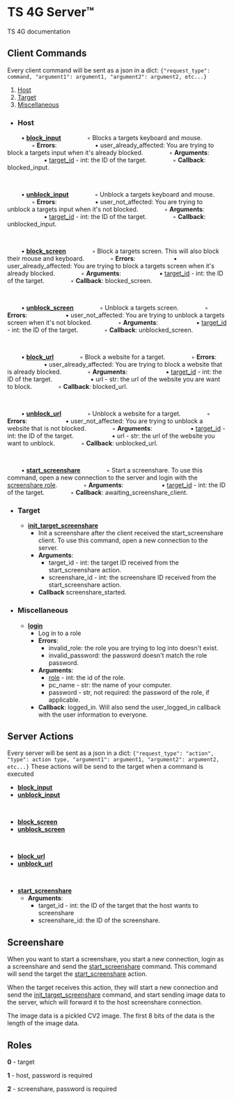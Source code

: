 # TS 4G Server™
TS 4G documentation

## Client Commands

Every client command will be sent as a json in a dict:
`{"request_type": command, "argument1": argument1, "argument2": argument2, etc...}`
1. [Host](#host)
2. [Target](#target)
3. [Miscellaneous](#miscellaneous)
-  ### Host

&emsp;&emsp; • <u id="block_input_command">**[block_input](#block_input_action)**</u>
&emsp;&emsp;&emsp;&emsp;◦ Blocks a targets keyboard and mouse.
&emsp;&emsp;&emsp;&emsp;◦ **Errors**:
&emsp;&emsp;&emsp;&emsp;&emsp;&emsp;▪ user_already_affected: You are trying to block a targets input when it's already blocked.
&emsp;&emsp;&emsp;&emsp;◦ **Arguments**:
&emsp;&emsp;&emsp;&emsp;&emsp;&emsp;▪ [target_id](#target_id) - int: the ID of the target.
&emsp;&emsp;&emsp;&emsp;◦ **Callback**: blocked_input.

<br/>

&emsp;&emsp; • <u id="unblock_input_command">**[unblock_input](#unblock_input_action)**</u>
&emsp;&emsp;&emsp;&emsp;◦  Unblock a targets keyboard and mouse.
&emsp;&emsp;&emsp;&emsp;◦  **Errors**:
&emsp;&emsp;&emsp;&emsp;&emsp;&emsp;▪ user_not_affected: You are trying to unblock a targets input when it's not blocked.
&emsp;&emsp;&emsp;&emsp;◦  **Arguments**:
&emsp;&emsp;&emsp;&emsp;&emsp;&emsp;▪ [target_id](#target_id) - int: the ID of the target.
&emsp;&emsp;&emsp;&emsp;◦  **Callback**: unblocked_input.

<br/>

&emsp;&emsp; • <u id="block_screen_command">**[block_screen](#block_screen_action)**</u>
&emsp;&emsp;&emsp;&emsp;◦  Block a targets screen. This will also block their mouse and keyboard.
&emsp;&emsp;&emsp;&emsp;◦  **Errors**:
&emsp;&emsp;&emsp;&emsp;&emsp;&emsp;▪ user_already_affected: You are trying to block a targets screen when it's already blocked.
&emsp;&emsp;&emsp;&emsp;◦  **Arguments**:
&emsp;&emsp;&emsp;&emsp;&emsp;&emsp;▪ [target_id](#target_id) - int: the ID of the target.
&emsp;&emsp;&emsp;&emsp;◦  **Callback**: blocked_screen.

<br/>

&emsp;&emsp; • <u id="unblock_screen_command">**[unblock_screen](#unblock_screen_action)**</u>
&emsp;&emsp;&emsp;&emsp;◦   Unblock a targets screen.
&emsp;&emsp;&emsp;&emsp;◦  **Errors**:
&emsp;&emsp;&emsp;&emsp;&emsp;&emsp;▪ user_not_affected: You are trying to unblock a targets screen when it's not blocked.
&emsp;&emsp;&emsp;&emsp;◦  **Arguments**:
&emsp;&emsp;&emsp;&emsp;&emsp;&emsp;▪ [target_id](#target_id) - int: the ID of the target.
&emsp;&emsp;&emsp;&emsp;◦  **Callback**: unblocked_screen.

<br/>

&emsp;&emsp; • <u id="block_url_command">**[block_url](#block_url_action)**</u>
&emsp;&emsp;&emsp;&emsp;◦  Block a website for a target. 
&emsp;&emsp;&emsp;&emsp;◦  **Errors**:
&emsp;&emsp;&emsp;&emsp;&emsp;&emsp;▪ user_already_affected: You are trying to block a website that is already blocked.
&emsp;&emsp;&emsp;&emsp;◦  **Arguments**:
&emsp;&emsp;&emsp;&emsp;&emsp;&emsp;▪ [target_id](#target_id) - int: the ID of the target.
&emsp;&emsp;&emsp;&emsp;&emsp;&emsp;▪ url - str: the url of the website you are want to block.
&emsp;&emsp;&emsp;&emsp;◦  **Callback**: blocked_url.

<br/>

&emsp;&emsp; • <u id="unblock_url_command">**[unblock_url](#unblock_url_action)**</u>
&emsp;&emsp;&emsp;&emsp;◦  Unblock a website for a target.
&emsp;&emsp;&emsp;&emsp;◦  **Errors**:
&emsp;&emsp;&emsp;&emsp;&emsp;&emsp;▪ user_not_affected: You are trying to unblock a website that is not blocked.
&emsp;&emsp;&emsp;&emsp;◦  **Arguments**:
&emsp;&emsp;&emsp;&emsp;&emsp;&emsp;▪ [target_id](#target_id) - int: the ID of the target.
&emsp;&emsp;&emsp;&emsp;&emsp;&emsp;▪ url - str: the url of the website you want to unblock.
&emsp;&emsp;&emsp;&emsp;◦  **Callback**: unblocked_url.

<br/>

&emsp;&emsp; • <u id="start_screenshare_command">**[start_screenshare](#start_screenshare_action)**</u>
&emsp;&emsp;&emsp;&emsp;◦  Start a screenshare. To use this command, open a new connection to the server and login with the [screenshare role](#roles).
&emsp;&emsp;&emsp;&emsp;◦  **Arguments**:
&emsp;&emsp;&emsp;&emsp;&emsp;&emsp;▪ [target_id](#target_id) - int: the ID of the target.
&emsp;&emsp;&emsp;&emsp;◦  **Callback**: awaiting_screenshare_client.

- ### Target

	-  <u id="init_target_screenshare_command">**init_target_screenshare**</u>
		- Init a screenshare after the client received the start_screenshare client. To use this command, open a new connection to the server.
		- **Arguments**:
			- target_id - int: the target ID received from the start_screenshare action.
			- screenshare_id - int: the screenshare ID received from the start_screenshare action.
		- **Callback** screenshare_started.

- ### Miscellaneous

	-  <u>**login**</u>
		- Log in to a role
		- **Errors**:
			- invalid_role: the role you are trying to log into doesn't exist.
			- invalid_password: the password doesn't match the role password.
		- **Arguments**:
			- [role](#roles) - int: the id of the role.
			- pc_name - str: the name of your computer.
			- password - str, not required: the password of the role, if applicable.
		- **Callback**: logged_in.  Will also send the user_logged_in callback with the user information to everyone.

## Server Actions

Every server will be sent  as a json in a dict:
`{"request_type": "action", "type": action type, "argument1": argument1, "argument2": argument2, etc...}`
These actions will be send to the target when a command is executed

- <u id="block_input_action">**[block_input](#block_input_command)**</u>
- <u id="unblock_input_action">**[unblock_input](#unblock_input_command)**</u>

<br/>

- <u id="block_screen_action">**[block_screen](#block_screen_command)**</u>
- <u id="unblock_screen_action">**[unblock_screen](#unblock_screen_command)**</u>

<br/>

- <u id="block_url_action">**[block_url](#block_url_command)**</u>
- <u id="block_url_action">**[unblock_url](#unblock_url_command)**</u>
<br/>

- <u id="start_screenshare_action">**[start_screenshare](#start_screenshare_command)**</u>
	- **Arguments**:
		-  target_id - int: the ID of the target that the host wants to screenshare
		- screenshare_id: the ID of the screenshare.

## Screenshare
When you want to start a screenshare, you start a new connection, login as a screenshare and send the [start_screenshare](#start_screenshare_command) command. This command will send the target the [start_screenshare](#start_screenshare_action) action.

When the target receives this action, they will start a new connection and send the [init_target_screenshare](#init_target_screenshare_command) command, and start sending image data to the server, which will forward it to the host screenshare connection.

The image data is a pickled CV2 image. The first 8 bits of the data is the length of the image data.
## Roles
**0** - target

**1** - host, password is required

**2** - screenshare, password is required